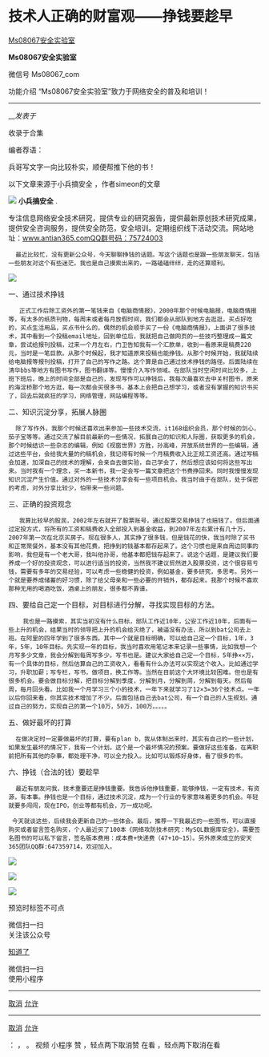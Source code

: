 #  技术人正确的财富观——挣钱要趁早

[ Ms08067安全实验室 ](javascript:void\(0\);)

**Ms08067安全实验室** ![]()

微信号 Ms08067_com

功能介绍 “Ms08067安全实验室”致力于网络安全的普及和培训！

____

___发表于_

收录于合集

编者荐语：

兵哥写文字一向比较朴实，顺便帮推下他的书！

以下文章来源于小兵搞安全 ，作者simeon的文章

![](http://wx.qlogo.cn/mmhead/Q3auHgzwzM7M0J3UEmoBKaibVjGic39srg6vG1uRQN80cicLJsSImpcpA/0)
**小兵搞安全** .

专注信息网络安全技术研究，提供专业的研究报告，提供最新原创技术研究成果，提供安全咨询服务，提供安全防范，安全培训。定期组织线下活动交流。网站地址：www.antian365.comQQ群号码：75724003

      最近比较忙，没有更新公众号，今天聊聊挣钱的话题。写这个话题也是跟一些朋友聊天，包括一些朋友对这个有些迷茫。我也是自己摸索出来的，一路磕磕绊绊，走的还算顺利。  

![](https://raw.githubusercontent.com/tuchuang9/tc1/refs/heads/main/public/20221108082456.png)

一、通过技术挣钱  

       正式工作后除工资外的第一笔钱来自《电脑商情报》，2000年那个时候电脑报，电脑商情报等，有太多的纸质刊物，每周末或者每月放假时间，我们都会从部队到地方去逛逛，买点好吃的，买点生活用品，买点书什么的，偶然的机会顺手买了一份《电脑商情报》，上面讲了很多技术，其中看到一个投稿email地址，回到单位后，我就把自己做网页的一些技巧整理成一篇文章，尝试给报刊投稿，过来一个月左右，门卫告知我有一个汇款单，收到一看原来是稿费220元，当时是一笔巨款。从那个时候起，我才知道原来投稿也能挣钱。从那个时候开始，我就陆续给电脑报等报刊投稿，打开了自己的写作之路。这个算是自己通过技术挣钱的路径。后面陆续在清华bbs等地方有图书写作，图书翻译等。慢慢介入写作领域。在部队当时空闲时间比较多，上班下班后，晚上的时间全部是自己的，发现写作可以挣钱后，我每次最喜欢去中关村图书，原来的海淀桥那个地方逛，每一次都会买很多书，基本上会把自己想学习，或者没有掌握的知识书买了，回去后就疯狂的学习，网络管理，网站编程等等。

二、知识沉淀分享，拓展人脉圈

      除了写作外，我那个时候还喜欢出来参加一些技术交流，it168组织会员，那个时候的剑心，茄子宝等等。通过交流了解目前最新的一些情况，拓展自己的知识和人际圈，获取更多的机会，那个时候结识一些杂志的编辑，例如《视窗世界》方胜，孙高峰，开放系统世界的一些编辑，通过这些平台，会给我大量的约稿机会，我记得有时候一个月稿费收入比正规工资还高。通过写稿会加速，加深自己的技术的理解，会亲自去做实验，自己学会了，然后想应该如何将这些写出来。当时我有一个理念，买一本新书，我一定会写一篇文章把这个书费挣回来。同时我慢慢发现知识沉淀产生价值。通过对外的一些技术分享会有一些项目机会。我当时由于在部队，处于保密的考虑，对外分享比较少，怕带来一些问题。

三、正确的投资观念

       我算比较早的股民，2002年左右就开了股票账号，通过股票交易挣钱了也赔钱了。但后面通过定投方式，将所有的工资和稿费收入全部投入到基金收益，到2007年左右累计有几十万，2007年第一次在北京买房子。现在很多人，其实挣了很多钱，但是钱花的快，我当时除了买书和正常聚餐外，基本没有其他花费，把挣到的钱基本都存起来了。这个习惯也是来自周边同事的影响，我但是有一个老大哥，我叫他孙哥，他基本都把钱存起来了。说这个话题，是建议我们要养成一个好的投资观念，可以进行适当的投资，当然我不建议贸然进入股票投资，这个很容易亏钱，需要有多年的交易经验，可以考虑一些稳健的投资，例如基金，要多研究，多思考。另外一个就是要养成储蓄的好习惯，除了给父母亲和一些必要的开销外，都存起来。我那个时候不喜欢那种无用的喝酒吃饭，酒桌上的朋友，很多都不靠谱。  

四、要给自己定一个目标，对目标进行分解，寻找实现目标的方法。  

        我也是一路摸索，其实当初没有什么目标，部队工作近10年，公安工作近10年，后面有一些上升的机会，结果当时的领导把上升的机会给灭绝了，被逼没有办法，所以到bat公司去上班。在阿里的四年学到了很多东西。其中一个就是目标明确，可以给自己定一个目标，1年，3年，5年，10年目标。先实现一年的目标，我当时喜欢用笔记本来记录一些事情，比如我想一个月写多少文章，我会分解到每周写多少。写书也是。建议大家给自己定一个目标，5年挣××万，有一个具体的目标，然后估算自己的工资收入，看看有什么办法可以实现这个收入。比如通过学习，升职加薪；写专栏，写书，做项目，换工作等。当然在目前这个大环境比较困难。但也是有很多机会。要会做目标分解，把目标分解到季度，分解到月，分解到周，分解到每天。然后每周，每月回头看。比如我一个月学习三个小的技术，一年下来就学习了12×3=36个技术点。一年以后你回来看，你其实技术增加了不少。后面包括自己去bat公司，有一个自己的人生规划。通过自己的努力，实现自己的第一个10万，50万，100万。。。。。  

五、做好最坏的打算

      在做决定时一定要做最坏的打算，要有plan b，我从体制出来时，其实有自己的一些计划，如果发生最坏的情况下，我有一个计划。这个是一个最坏情况的预案。要做好这些准备，在离职前把所有其他的杂事，都处理干净，可以全力投入。比如可以锻炼好身体，看了很多的书。

六、挣钱（合法的钱）要趁早  

      最近有朋友问我，技术重要还是挣钱重要。我告诉他挣钱重要，能够挣钱，一定有技术，有资源，有本事。挣钱也是一个目标，通过技术沉淀，成为一个行业的专家意味着更多的机会。年轻就要多闯闯，现在IPO，创业等都有机会，万一成功呢。

     今天就谈这些，后续我会更新自己的一些体会。最后，推荐一下我最近的一些图书，可以直接购买或者留言签名购买，个人最近买了100本《网络攻防技术研究：MySQL数据库安全》，需要签名图书的可以私下留言，签名版本费用：成本费+快递费（47+10~15）。另外原来成立的安天365团队QQ群:647359714，欢迎加入。

![](https://raw.githubusercontent.com/tuchuang9/tc1/refs/heads/main/public/20221108082508.png)

![](https://raw.githubusercontent.com/tuchuang9/tc1/refs/heads/main/public/20221108082509.png)

![](https://raw.githubusercontent.com/tuchuang9/tc1/refs/heads/main/public/20221108082510.png)

  

预览时标签不可点

微信扫一扫  
关注该公众号

[知道了](javascript:;)

微信扫一扫  
使用小程序

****

[取消](javascript:void\(0\);) [允许](javascript:void\(0\);)

****

[取消](javascript:void\(0\);) [允许](javascript:void\(0\);)

： ， 。   视频 小程序 赞 ，轻点两下取消赞 在看 ，轻点两下取消在看

